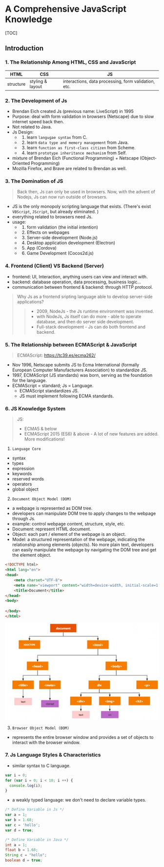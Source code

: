 # A Comprehensive JavaScript Knowledge

[TOC]

## Introduction

### 1. The Relationship Among HTML, CSS and JavaScript

| HTML      | CSS              | JS                                                   |
| --------- | ---------------- | ---------------------------------------------------- |
| structure | styling & layout | interactions, data processing, form validation, etc. |

### 2. The Development of Js

- Brendan Eich created Js (previous name: LiveScript) in 1995
- Purpose: deal with form validation in browsers (Netscape) due to slow internet speed back then.
- Not related to Java.
- Js Design:
  - 1. learn `langugae syntax` from C.
  - 2. learn `data type and memory management` from Java.
  - 3. learn `function as first-class citizen` from Scheme.
  - 4. learn `prototype inheritance mechanism` from Self.
- mixture of Brendan Eich (Functional Programming) + Netscape (Object-Oriented Programming)
- Mozilla Firefox, and Brave are related to Brendan as well.

### 3. The Domination of JS
> Back then, Js can only be used in browsers.
> Now, with the advent of Nodejs, Js can now run outside of browsers.
- JS is the only monopoly scripting language that exists. (There's exist `VBScript`, `JScript`, but already eliminated. )
- everything related to browsers need Js.
- usage:
  - 1. form validation (the initial intention)
  - 2. Effects on webpages
  - 3. Server-side development (Node.js)
  - 4. Desktop application development (Electron)
  - 5. App (Cordova)
  - 6. Game Development (Cocos2d.js)

### 4. Frontend (Client) VS Backend (Server)

- frontend: UI, Interaction, anything users can view and interact with.
- backend: database operation, data processing, business logic...
- communication between frontend & backend: through HTTP protocol.

> Why Js as a frontend sripting language able to develop server-side applications?
> > - 2009, NodeJs - the Js runtime environment was invented.
> > - with NodeJs, Js itself can do more - able to operate database, and then do server side development.
> > - Full-stack development - Js can do both frontend and backend.

### 5. The Relationship between ECMAScript & JavaScript
> ECMAScript: https://tc39.es/ecma262/
- Nov 1996, Netscape submits JS to Ecma International (formally European Computer Manufacturers Association) to standardize JS.
- 1997, ECMAScript (JS standards) was born, serving as the foundation for the language.
- ECMAScript = standard; Js = Language.
  - ECMAScript standardizes JS.
  - JS must implement following ECMA standards.

### 6. JS Knowledge System 
> JS:
> - ECMA5 & below
> - ECMAScript 2015 (ES6) & above - A lot of new features are added. More modifications!

1. `Language Core`
- syntax
- types
- expression
- keywords
- reserved words
- operators
- global object

2. `Document Object Model (DOM)`
-  a webpage is represented as DOM tree.
-  developers can manipulate DOM tree to apply changes to the webpage through Js.
-  example: control webpage content, structure, style, etc.
-  Document: represent HTML document.
-  Object: each part / element of the webpage is an object.
-  Model: a structured representation of the webpage, indicating the relationship among elements (objects). No more plain text, developers can easily manipulate the webpage by navigating the DOM tree and get the element object.

```html
<!DOCTYPE html>
<html lang="en">
<head>
    <meta charset="UTF-8">
    <meta name="viewport" content="width=device-width, initial-scale=1.0">
    <title>Document</title>
</head>
<body>
    
</body>
</html>
```
![DOM Tree](dom.png)

3. `Browser Object Model (BOM)`

- represents the entire browser window and provides a set of objects to interact with the browser window.

### 7. Js Language Styles & Characteristics

- similar syntax to C language.

```js
var i = 0;
for (var i = 0; i < 10; i ++) {
  console.log(i);
}

```

- a weakly typed language: we don't need to declare variable types.

```js
/* Define Variable in Js */
var a = 1;
var b = 1.68;
var c = 'hello';
var d = true;

```

```java
/* Define Variable in Java */
int a = 1;
float b = 1.68;
String c = "hello";
boolean d = true;

```

